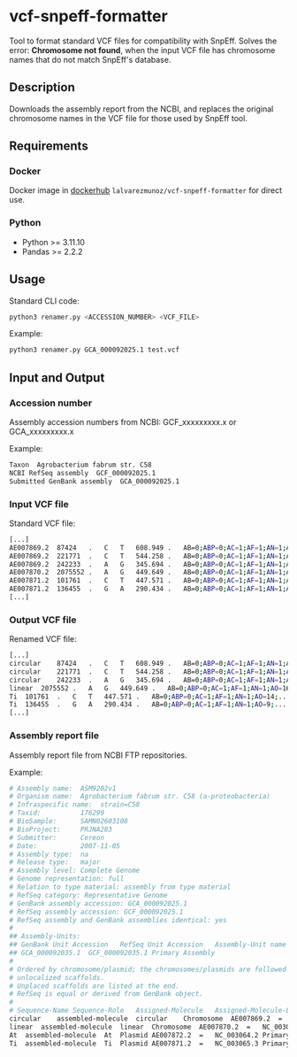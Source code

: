 # vcf-snpeff-formatter

Tool to format standard VCF files for compatibility with SnpEff.
Solves the error: **Chromosome not found**, when the input VCF file has chromosome names that do not match SnpEff's database.

## Description

Downloads the assembly report from the NCBI, and replaces the original chromosome names in the VCF file for those used by SnpEff tool.

## Requirements

### Docker

Docker image in [dockerhub](https://hub.docker.com/r/lalvarezmunoz/vcf-snpeff-formatter/tags) `lalvarezmunoz/vcf-snpeff-formatter` for direct use.


### Python

- Python >= 3.11.10
- Pandas >= 2.2.2


## Usage

Standard CLI code:

```bash
python3 renamer.py <ACCESSION_NUMBER> <VCF_FILE>
```


Example:

```bash
python3 renamer.py GCA_000092025.1 test.vcf
```

## Input and Output

### Accession number

Assembly accession numbers from NCBI: GCF_xxxxxxxxx.x or GCA_xxxxxxxxx.x

Example:

```bash
Taxon  Agrobacterium fabrum str. C58
NCBI RefSeq assembly  GCF_000092025.1
Submitted GenBank assembly  GCA_000092025.1
```


### Input VCF file

Standard VCF file:

```bash
[...]
AE007869.2	87424	.	C	T	608.949	.	AB=0;ABP=0;AC=1;AF=1;AN=1;AO=19;...
AE007869.2	221771	.	C	T	544.258	.	AB=0;ABP=0;AC=1;AF=1;AN=1;AO=17;...
AE007869.2	242233	.	A	G	345.694	.	AB=0;ABP=0;AC=1;AF=1;AN=1;AO=11;...
AE007870.2	2075552	.	A	G	449.649	.	AB=0;ABP=0;AC=1;AF=1;AN=1;AO=16;...
AE007871.2	101761	.	C	T	447.571	.	AB=0;ABP=0;AC=1;AF=1;AN=1;AO=14;...
AE007871.2	136455	.	G	A	290.434	.	AB=0;ABP=0;AC=1;AF=1;AN=1;AO=9;...
[...]
```

### Output VCF file

Renamed VCF file:

```bash
[...]
circular	87424	.	C	T	608.949	.	AB=0;ABP=0;AC=1;AF=1;AN=1;AO=19;...
circular	221771	.	C	T	544.258	.	AB=0;ABP=0;AC=1;AF=1;AN=1;AO=17;...
circular	242233	.	A	G	345.694	.	AB=0;ABP=0;AC=1;AF=1;AN=1;AO=11;...
linear	2075552	.	A	G	449.649	.	AB=0;ABP=0;AC=1;AF=1;AN=1;AO=16;...
Ti	101761	.	C	T	447.571	.	AB=0;ABP=0;AC=1;AF=1;AN=1;AO=14;...
Ti	136455	.	G	A	290.434	.	AB=0;ABP=0;AC=1;AF=1;AN=1;AO=9;...
[...]
```

### Assembly report file

Assembly report file from NCBI FTP repositories.

Example:
```bash
# Assembly name:  ASM9202v1
# Organism name:  Agrobacterium fabrum str. C58 (a-proteobacteria)
# Infraspecific name:  strain=C58
# Taxid:          176299
# BioSample:      SAMN02603108
# BioProject:     PRJNA283
# Submitter:      Cereon
# Date:           2007-11-05
# Assembly type:  na
# Release type:   major
# Assembly level: Complete Genome
# Genome representation: full
# Relation to type material: assembly from type material
# RefSeq category: Representative Genome
# GenBank assembly accession: GCA_000092025.1
# RefSeq assembly accession: GCF_000092025.1
# RefSeq assembly and GenBank assemblies identical: yes
#
## Assembly-Units:
## GenBank Unit Accession	RefSeq Unit Accession	Assembly-Unit name
## GCA_000092035.1	GCF_000092035.1	Primary Assembly
#
# Ordered by chromosome/plasmid; the chromosomes/plasmids are followed by
# unlocalized scaffolds.
# Unplaced scaffolds are listed at the end.
# RefSeq is equal or derived from GenBank object.
#
# Sequence-Name	Sequence-Role	Assigned-Molecule	Assigned-Molecule-Location/Type	GenBank-Accn	Relationship	RefSeq-Accn	Assembly-Unit	Sequence-Length	UCSC-style-name
circular	assembled-molecule	circular	Chromosome	AE007869.2	=	NC_003062.2	Primary Assembly	2841580	na
linear	assembled-molecule	linear	Chromosome	AE007870.2	=	NC_003063.2	Primary Assembly	2075577	na
At	assembled-molecule	At	Plasmid	AE007872.2	=	NC_003064.2	Primary Assembly	542868	na
Ti	assembled-molecule	Ti	Plasmid	AE007871.2	=	NC_003065.3	Primary Assembly	214233	na
```
